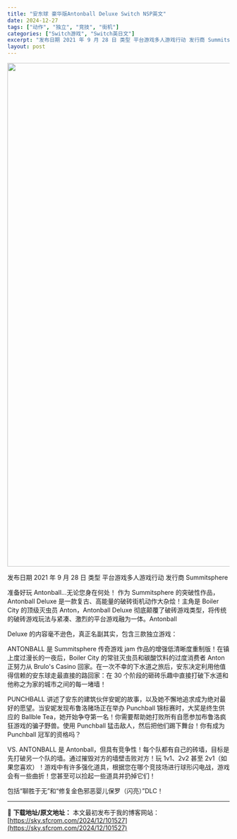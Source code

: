```yaml
---
title: "安东球 豪华版Antonball Deluxe Switch NSP英文"
date: 2024-12-27
tags: ["动作", "独立", "竞技", "街机"]
categories: ["Switch游戏", "Switch英日文"]
excerpt: "发布日期 2021 年 9 月 28 日 类型 平台游戏多人游戏行动 发行商 Summitsphere 准备好玩 Antonball...无论您身在何处！ 作为 Summitsphere 的突破性作品，Antonball Deluxe 是一款复古、高能量的破砖街机动作大杂烩！主角是 Boiler C&hellip;"
layout: post
---
```


<img class="aligncenter size-full wp-image-101528" src="https://sky.sfcrom.com/wp-content/uploads/2024/12/2024122702462746.webp" alt="" width="700" height="1142" />

发布日期 2021 年 9 月 28 日
类型 平台游戏多人游戏行动
发行商 Summitsphere

准备好玩 Antonball...无论您身在何处！
作为 Summitsphere 的突破性作品，Antonball Deluxe 是一款复古、高能量的破砖街机动作大杂烩！主角是 Boiler City 的顶级灭虫员 Anton，Antonball Deluxe 彻底颠覆了破砖游戏类型，将传统的破砖游戏玩法与紧凑、激烈的平台游戏融为一体。Antonball

Deluxe 的内容毫不逊色，真正名副其实，包含三款独立游戏：

ANTONBALL 是 Summitsphere 传奇游戏 jam 作品的增强低清晰度重制版！在镇上度过漫长的一夜后，Boiler City 的常驻灭虫员和碳酸饮料的过度消费者 Anton 正努力从 Brulo's Casino 回家。在一次不幸的下水道之旅后，安东决定利用他值得信赖的安东球走最直接的路回家：在 30 个阶段的砸砖乐趣中直接打破下水道和他称之为家的城市之间的每一堵墙！

PUNCHBALL 讲述了安东的建筑伙伴安妮的故事，以及她不懈地追求成为绝对最好的愿望。当安妮发现布鲁洛赌场正在举办 Punchball 锦标赛时，大奖是终生供应的 Ballble Tea，她开始争夺第一名！你需要帮助她打败所有自愿参加布鲁洛疯狂游戏的骗子野兽。使用 Punchball 猛击敌人，然后把他们踢下舞台！你有成为 Punchball 冠军的资格吗？

VS. ANTONBALL 是 Antonball，但具有竞争性！每个队都有自己的砖墙，目标是先打破另一个队的墙。通过摧毁对方的墙壁击败对方！玩 1v1、2v2 甚至 2v1（如果您喜欢）！游戏中有许多强化道具，根据您在哪个竞技场进行球形闪电战，游戏会有一些曲折！您甚至可以捡起一些道具并扔掉它们！

包括“聊胜于无”和“修复金色邪恶婴儿保罗（闪亮）”DLC！

---
📖 **下载地址/原文地址：** 本文最初发布于我的博客网站：[https://sky.sfcrom.com/2024/12/101527](https://sky.sfcrom.com/2024/12/101527)
